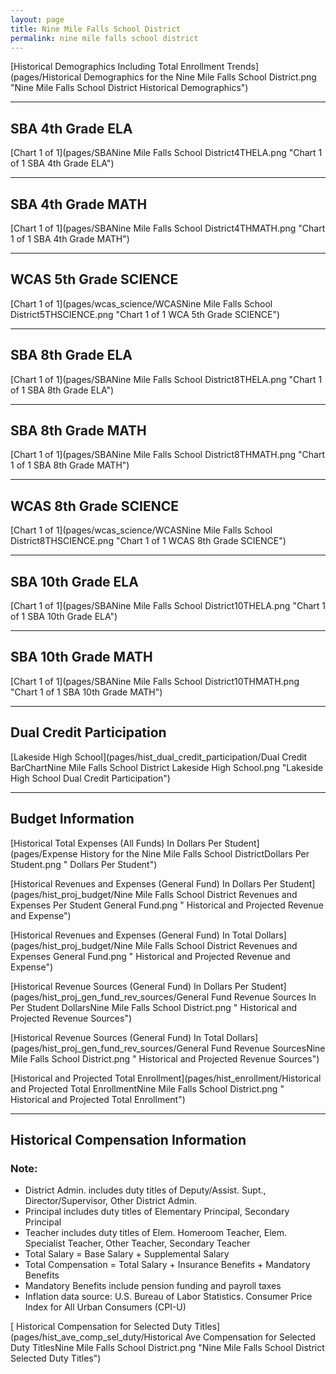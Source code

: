 ```yaml
---
layout: page
title: Nine Mile Falls School District
permalink: nine mile falls school district
---
```



[Historical Demographics Including Total Enrollment Trends](pages/Historical Demographics for the Nine Mile Falls School District.png "Nine Mile Falls School District Historical Demographics")

___

## SBA 4th Grade ELA

[Chart 1 of 1](pages/SBANine Mile Falls School District4THELA.png "Chart 1 of 1 SBA 4th Grade ELA")


___

## SBA 4th Grade MATH

[Chart 1 of 1](pages/SBANine Mile Falls School District4THMATH.png "Chart 1 of 1 SBA 4th Grade MATH")


___

## WCAS 5th Grade SCIENCE

[Chart 1 of 1](pages/wcas_science/WCASNine Mile Falls School District5THSCIENCE.png "Chart 1 of 1 WCA 5th Grade SCIENCE")


___

## SBA 8th Grade ELA

[Chart 1 of 1](pages/SBANine Mile Falls School District8THELA.png "Chart 1 of 1 SBA 8th Grade ELA")


___

## SBA 8th Grade MATH

[Chart 1 of 1](pages/SBANine Mile Falls School District8THMATH.png "Chart 1 of 1 SBA 8th Grade MATH")


___

## WCAS 8th Grade SCIENCE

[Chart 1 of 1](pages/wcas_science/WCASNine Mile Falls School District8THSCIENCE.png "Chart 1 of 1 WCAS 8th Grade SCIENCE")


___

## SBA 10th Grade ELA

[Chart 1 of 1](pages/SBANine Mile Falls School District10THELA.png "Chart 1 of 1 SBA 10th Grade ELA")


___

## SBA 10th Grade MATH

[Chart 1 of 1](pages/SBANine Mile Falls School District10THMATH.png "Chart 1 of 1 SBA 10th Grade MATH")


___

## Dual Credit Participation

[Lakeside High School](pages/hist_dual_credit_participation/Dual Credit BarChartNine Mile Falls School District Lakeside High School.png "Lakeside High School Dual Credit Participation")


___

## Budget Information

[Historical Total Expenses (All Funds) In Dollars Per Student](pages/Expense History for the Nine Mile Falls School DistrictDollars Per Student.png " Dollars Per Student")

[Historical Revenues and Expenses (General Fund) In Dollars Per Student](pages/hist_proj_budget/Nine Mile Falls School District Revenues and Expenses Per Student General Fund.png " Historical and Projected Revenue and Expense")

[Historical Revenues and Expenses (General Fund) In Total Dollars](pages/hist_proj_budget/Nine Mile Falls School District Revenues and Expenses General Fund.png " Historical and Projected Revenue and Expense")

[Historical Revenue Sources (General Fund) In Dollars Per Student](pages/hist_proj_gen_fund_rev_sources/General Fund Revenue Sources In Per Student DollarsNine Mile Falls School District.png " Historical and Projected Revenue Sources")

[Historical Revenue Sources (General Fund) In Total Dollars](pages/hist_proj_gen_fund_rev_sources/General Fund Revenue SourcesNine Mile Falls School District.png " Historical and Projected Revenue Sources")

[Historical and Projected Total Enrollment](pages/hist_enrollment/Historical and Projected Total EnrollmentNine Mile Falls School District.png " Historical and Projected Total Enrollment")


___

## Historical Compensation Information
### Note:
- District Admin. includes duty titles of Deputy/Assist. Supt., Director/Supervisor, Other District Admin.
- Principal includes duty titles of Elementary Principal, Secondary Principal
- Teacher includes duty titles of Elem. Homeroom Teacher, Elem. Specialist Teacher, Other Teacher, Secondary Teacher
- Total Salary = Base Salary + Supplemental Salary
- Total Compensation = Total Salary + Insurance Benefits + Mandatory Benefits
- Mandatory Benefits include pension funding and payroll taxes
- Inflation data source: U.S. Bureau of Labor Statistics. Consumer Price Index for All Urban Consumers (CPI-U)

[ Historical Compensation for Selected Duty Titles](pages/hist_ave_comp_sel_duty/Historical Ave Compensation for Selected Duty TitlesNine Mile Falls School District.png "Nine Mile Falls School District Selected Duty Titles")


